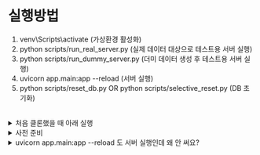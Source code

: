 # 실행방법

1. venv\Scripts\activate (가상환경 활성화)
2. python scripts/run_real_server.py (실제 데이터 대상으로 테스트용 서버 실행)
3. python scripts/run_dummy_server.py (더미 데이터 생성 후 테스트용 서버 실행)
4. uvicorn app.main:app --reload (서버 실행)
5. python scripts/reset_db.py OR python scripts/selective_reset.py (DB 초기화)

<br> 

<details>
<summary>처음 클론했을 때 아래 실행</summary>

> - python -m venv venv (venv 폴더 생성)
> - venv\Scripts\activate (가상환경 활성화)
> - pip install -r requirements.txt (의존성 설치)
> - pip install xmltodict
> - 처음 클론했다면 .env 파일을 만들어야 함 (.env 파일에 open api에서 발급받은 키를 넣어야 함.)
> - ASSEMBLY_API_KEY=your_api_key_here
</details>

<details>
<summary>사전 준비</summary>

> - powershell 말고 cmd에서 해야 함.
> - 컴퓨터에 git과 python이 깔려 있어야 됨
> - 처음 클론했다면 .env 파일을 만들어야 함.

</details>

<details>
<summary>uvicorn app.main:app --reload 도 서버 실행인데 왜 안 써요?</summary>

> - 데이터가 없으면 오류나서 서버 실행 안 됨. 다 구현 안 돼서 지금 안 됨.

</details>